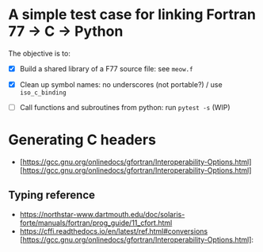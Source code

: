 # A simple test case for linking Fortran 77 -> C -> Python

The objective is to:

- [x] Build a shared library of a F77 source file: see `meow.f`
- [x] Clean up symbol names: no underscores (not portable?) / use
    `iso_c_binding`
- [ ] Call functions and subroutines from python: run `pytest -s` (WIP)


# Generating C headers

- [https://gcc.gnu.org/onlinedocs/gfortran/Interoperability-Options.html][https://gcc.gnu.org/onlinedocs/gfortran/Interoperability-Options.html]

## Typing reference

- https://northstar-www.dartmouth.edu/doc/solaris-forte/manuals/fortran/prog_guide/11_cfort.html
- https://cffi.readthedocs.io/en/latest/ref.html#conversions
[https://gcc.gnu.org/onlinedocs/gfortran/Interoperability-Options.html]: 
